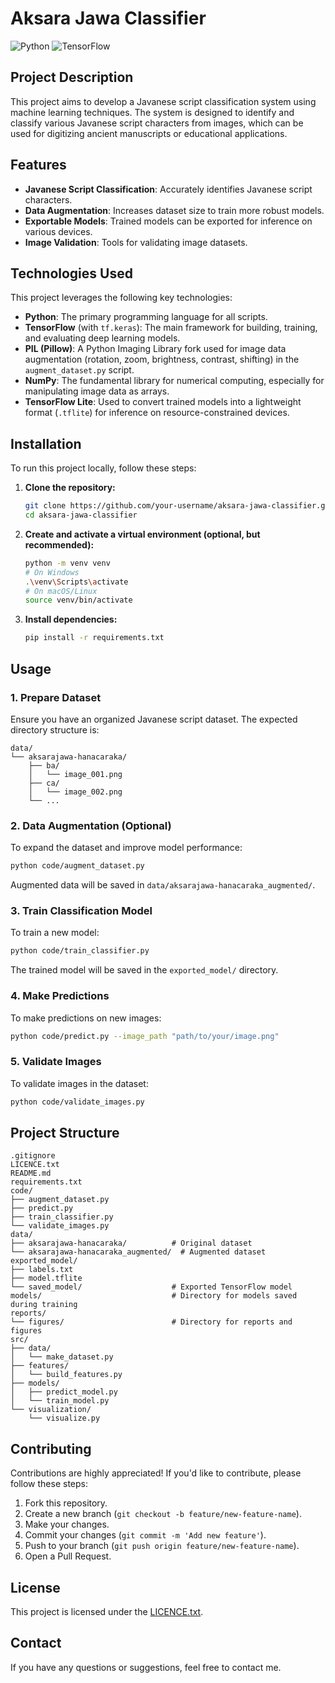 # Aksara Jawa Classifier

![Python](https://img.shields.io/badge/Python-3.8%2B-blue?style=for-the-badge&logo=python&logoColor=white)
![TensorFlow](https://img.shields.io/badge/TensorFlow-2.x-orange?style=for-the-badge&logo=tensorflow&logoColor=white)

## Project Description

This project aims to develop a Javanese script classification system using machine learning techniques. The system is designed to identify and classify various Javanese script characters from images, which can be used for digitizing ancient manuscripts or educational applications.

## Features

-   **Javanese Script Classification**: Accurately identifies Javanese script characters.
-   **Data Augmentation**: Increases dataset size to train more robust models.
-   **Exportable Models**: Trained models can be exported for inference on various devices.
-   **Image Validation**: Tools for validating image datasets.

## Technologies Used

This project leverages the following key technologies:

*   **Python**: The primary programming language for all scripts.
*   **TensorFlow** (with `tf.keras`): The main framework for building, training, and evaluating deep learning models.
*   **PIL (Pillow)**: A Python Imaging Library fork used for image data augmentation (rotation, zoom, brightness, contrast, shifting) in the `augment_dataset.py` script.
*   **NumPy**: The fundamental library for numerical computing, especially for manipulating image data as arrays.
*   **TensorFlow Lite**: Used to convert trained models into a lightweight format (`.tflite`) for inference on resource-constrained devices.

## Installation

To run this project locally, follow these steps:

1.  **Clone the repository:**

    ```bash
    git clone https://github.com/your-username/aksara-jawa-classifier.git
    cd aksara-jawa-classifier
    ```

2.  **Create and activate a virtual environment (optional, but recommended):**

    ```bash
    python -m venv venv
    # On Windows
    .\venv\Scripts\activate
    # On macOS/Linux
    source venv/bin/activate
    ```

3.  **Install dependencies:**

    ```bash
    pip install -r requirements.txt
    ```

## Usage

### 1. Prepare Dataset

Ensure you have an organized Javanese script dataset. The expected directory structure is:

```
data/
└── aksarajawa-hanacaraka/
    ├── ba/
    │   └── image_001.png
    ├── ca/
    │   └── image_002.png
    └── ...
```

### 2. Data Augmentation (Optional)

To expand the dataset and improve model performance:

```bash
python code/augment_dataset.py
```

Augmented data will be saved in `data/aksarajawa-hanacaraka_augmented/`.

### 3. Train Classification Model

To train a new model:

```bash
python code/train_classifier.py
```

The trained model will be saved in the `exported_model/` directory.

### 4. Make Predictions

To make predictions on new images:

```bash
python code/predict.py --image_path "path/to/your/image.png"
```

### 5. Validate Images

To validate images in the dataset:

```bash
python code/validate_images.py
```

## Project Structure

```
.gitignore
LICENCE.txt
README.md
requirements.txt
code/
├── augment_dataset.py
├── predict.py
├── train_classifier.py
└── validate_images.py
data/
├── aksarajawa-hanacaraka/          # Original dataset
└── aksarajawa-hanacaraka_augmented/  # Augmented dataset
exported_model/
├── labels.txt
├── model.tflite
└── saved_model/                    # Exported TensorFlow model
models/                             # Directory for models saved during training
reports/
└── figures/                        # Directory for reports and figures
src/
├── data/
│   └── make_dataset.py
├── features/
│   └── build_features.py
├── models/
│   ├── predict_model.py
│   └── train_model.py
└── visualization/
    └── visualize.py
```

## Contributing

Contributions are highly appreciated! If you'd like to contribute, please follow these steps:

1.  Fork this repository.
2.  Create a new branch (`git checkout -b feature/new-feature-name`).
3.  Make your changes.
4.  Commit your changes (`git commit -m 'Add new feature'`).
5.  Push to your branch (`git push origin feature/new-feature-name`).
6.  Open a Pull Request.

## License

This project is licensed under the [LICENCE.txt](LICENCE.txt).

## Contact

If you have any questions or suggestions, feel free to contact me.